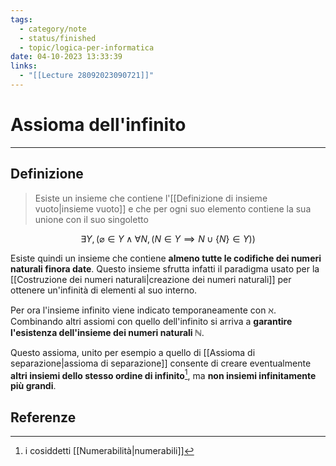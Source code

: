 ```yaml
---
tags:
  - category/note
  - status/finished
  - topic/logica-per-informatica
date: 04-10-2023 13:33:39
links:
  - "[[Lecture 28092023090721]]"
---
```

# Assioma dell'infinito
---
## Definizione
> Esiste un insieme che contiene l'[[Definizione di insieme vuoto|insieme vuoto]] e che per ogni suo elemento contiene la sua unione con il suo singoletto

$$\exists Y, (\varnothing \in Y \land \forall N, (N \in Y \implies N \cup \{N\} \in Y))$$

Esiste quindi un insieme che contiene **almeno tutte le codifiche dei numeri naturali finora date**. Questo insieme sfrutta infatti il paradigma usato per la [[Costruzione dei numeri naturali|creazione dei numeri naturali]] per ottenere un'infinità di elementi al suo interno.

Per ora l'insieme infinito viene indicato temporaneamente con $\aleph$. Combinando altri assiomi con quello dell'infinito si arriva a **garantire l'esistenza dell'insieme dei numeri naturali $\mathbb{N}$**.

Questo assioma, unito per esempio a quello di [[Assioma di separazione|assioma di separazione]] consente di creare eventualmente **altri insiemi dello stesso ordine di infinito**[^1], ma **non insiemi infinitamente più grandi**.

## Referenze
[^1]: i cosiddetti [[Numerabilità|numerabili]]